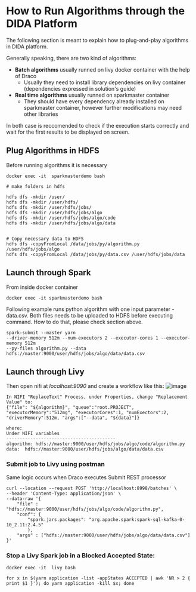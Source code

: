 # How to Run Algorithms through the DIDA Platform

The following section is meant to explain how to plug-and-play algorithms in DIDA platform.

Generally speaking, there are two kind of algorithms:
- **Batch algorithms** usually runned on livy docker container with the help of Draco
  - Usually they need to install library dependencies on livy container (dependencies expressed in solution's guide)
- **Real time algorithms** usually runned on sparkmaster container
  - They should have every dependency already installed on sparkmaster container, however further modifications may need other libraries

In both case is reccomended to check if the execution starts correctly and wait for the first results to be displayed on screen. <br/>


## Plug Algorithms in HDFS

Before running algorithms it is necessary

```
docker exec -it  sparkmasterdemo bash

# make folders in hdfs

hdfs dfs -mkdir /user/
hdfs dfs -mkdir /user/hdfs/
hdfs dfs -mkdir /user/hdfs/jobs/
hdfs dfs -mkdir /user/hdfs/jobs/algo
hdfs dfs -mkdir /user/hdfs/jobs/algo/code
hdfs dfs -mkdir /user/hdfs/jobs/algo/data


# Copy necessary data to HDFS
hdfs dfs -copyFromLocal /data/jobs/py/algorithm.py /user/hdfs/jobs/algo
hdfs dfs -copyFromLocal /data/jobs/py/data.csv /user/hdfs/jobs/data
```


## Launch through Spark

From inside docker container 
```
docker exec -it sparkmasterdemo bash
```

Following example runs python algorithm with one input parameter - data.csv.
Both files needs to be uploaded to HDFS before executing command. How to do that, please check section above.

```
spark-submit --master yarn
--driver-memory 512m --num-executors 2 --executor-cores 1 --executor-memory 512m
--py-files algorithm.py --data hdfs://master:9000/user/hdfs/jobs/algo/data/data.csv
```


## Launch through Livy

Then open nifi at *localhost:9090* and create a workflow like this:
![image](https://user-images.githubusercontent.com/103200695/206154674-cebb5090-74dc-41bc-955d-30b014773801.png)

```
In NIFI "ReplaceText" Process, under Properties, change "Replacement Value" to:
{"file": "${algorithm}", "queue":"root.PROJECT", "executorMemory":"512mg", "executorCores":1, "numExectors":2, "driverMemory":512m, "args":["--data", "${data}"]}

where:
Under NIFI variables
-----------------------------------------
algorithm: hdfs://master:9000/user/hdfs/jobs/algo/code/algorithm.py
data:  hdfs://master:9000/user/hdfs/jobs/algo/data/data.csv
```


### Submit job to Livy using postman

Same logic occurs when Draco executes Submit REST processor

```
curl --location --request POST 'http://localhost:8998/batches' \
--header 'Content-Type: application/json' \
--data-raw '{
    "file" : "hdfs://master:9000/user/hdfs/jobs/algo/code/algorithm.py",
    "conf": {
        "spark.jars.packages": "org.apache.spark:spark-sql-kafka-0-10_2.11:2.4.5"
        },
    "args" : ["hdfs://master:9000/user/hdfs/jobs/algo/data/data.csv"]
}'
```


### Stop a Livy Spark job in a Blocked Accepted State:

```
docker exec -it  livy bash

for x in $(yarn application -list -appStates ACCEPTED | awk 'NR > 2 { print $1 }'); do yarn application -kill $x; done

```
